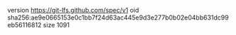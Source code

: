 version https://git-lfs.github.com/spec/v1
oid sha256:ae9e0665153e0c1bb7f24d63ac445e9d3e277b0b02e04bb631dc99eb56116812
size 1091
